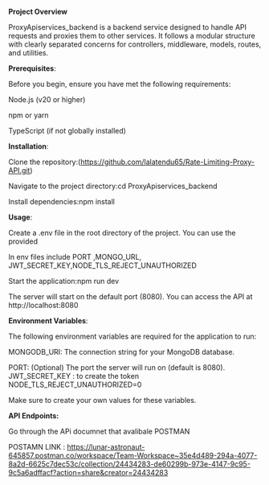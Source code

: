 **Project Overview**

ProxyApiservices_backend is a backend service designed to handle API requests and proxies them to other services. 
It follows a modular structure with clearly separated concerns for controllers, middleware, models, routes, and utilities.


**Prerequisites**:

Before you begin, ensure you have met the following requirements:

Node.js (v20 or higher)

npm or yarn

TypeScript (if not globally installed)

**Installation**: 

Clone the repository:(https://github.com/lalatendu65/Rate-Limiting-Proxy-API.git)

Navigate to the project directory:cd ProxyApiservices_backend

Install dependencies:npm install

**Usage**:

Create a .env file in the root directory of the project. You can use the provided 

In env files include PORT ,MONGO_URL, JWT_SECRET_KEY,NODE_TLS_REJECT_UNAUTHORIZED

Start the application:npm run dev

The server will start on the default port (8080). You can access the API at http://localhost:8080

**Environment Variables**:

The following environment variables are required for the application to run:

MONGODB_URI: The connection string for your MongoDB database.

PORT: (Optional) The port the server will run on (default is 8080).
JWT_SECRET_KEY : to create the token 
NODE_TLS_REJECT_UNAUTHORIZED=0

Make sure to create your own values for these variables.

**API Endpoints:**

Go through the APi documnet that avalibale  POSTMAN 

POSTAMN LINK : https://lunar-astronaut-645857.postman.co/workspace/Team-Workspace~35e4d489-294a-4077-8a2d-6625c7dec53c/collection/24434283-de60299b-973e-4147-9c95-9c5a6adffacf?action=share&creator=24434283


